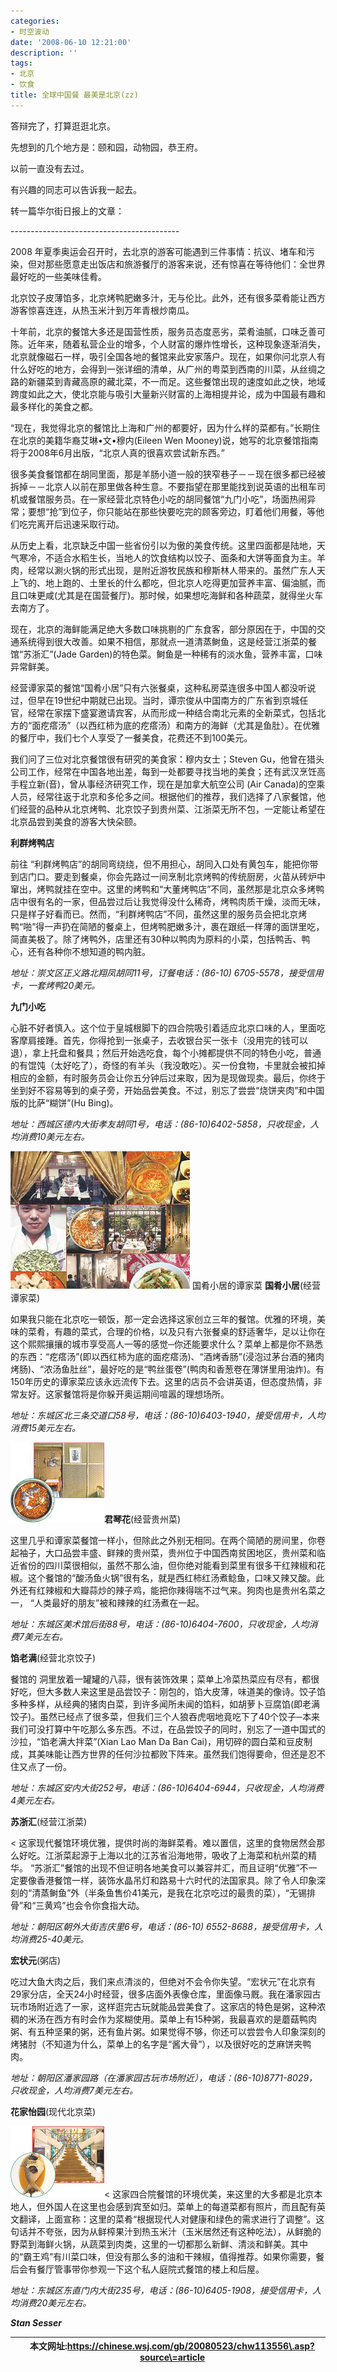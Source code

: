 ```yaml
---
categories:
- 时空波动
date: '2008-06-10 12:21:00'
description: ''
tags:
- 北京
- 饮食
title: 全球中国餐 最美是北京(zz)
---
```




答辩完了，打算逛逛北京。



先想到的几个地方是：颐和园，动物园，恭王府。



以前一直没有去过。



有兴趣的同志可以告诉我一起去。



转一篇华尔街日报上的文章：



\-\-\-\-\-\-\-\-\-\-\-\-\-\-\-\-\-\-\-\-\-\-\-\-\-\-\-\-\-\-\-\-\-\-\-\-\-\-\-\-\-\-






2008
年夏季奥运会召开时，去北京的游客可能遇到三件事情：抗议、堵车和污染，但对那些愿意走出饭店和旅游餐厅的游客来说，还有惊喜在等待他们：全世界最好吃的一些美味佳肴。  

北京饺子皮薄馅多，北京烤鸭肥嫩多汁，无与伦比。此外，还有很多菜肴能让西方游客惊喜连连，从热玉米汁到万年青根炒南瓜。  

十年前，北京的餐馆大多还是国营性质，服务员态度恶劣，菜肴油腻，口味乏善可陈。近年来，随着私营企业的增多，个人财富的爆炸性增长，这种现象逐渐消失，北京就像磁石一样，吸引全国各地的餐馆来此安家落户。现在，如果你问北京人有什么好吃的地方，会得到一张详细的清单，从广州的粤菜到西南的川菜，从丝绸之路的新疆菜到青藏高原的藏北菜，不一而足。这些餐馆出现的速度如此之快，地域跨度如此之大，使北京能与吸引大量新兴财富的上海相提并论，成为中国最有趣和最多样化的美食之都。  

“现在，我觉得北京的餐馆比上海和广州的都要好，因为什么样的菜都有。”长期住在北京的美籍华裔艾琳•文•穆内(Eileen Wen Mooney)说，她写的北京餐馆指南将于2008年6月出版，“北京人真的很喜欢尝试新东西。”  

很多美食餐馆都在胡同里面，那是羊肠小道一般的狭窄巷子－－现在很多都已经被拆掉－－北京人以前在那里做各种生意。不要指望在那里能找到说英语的出租车司机或餐馆服务员。在一家经营北京特色小吃的胡同餐馆“九门小吃”，场面热闹异常；要想“抢”到位子，你只能站在那些快要吃完的顾客旁边，盯着他们用餐，等他们吃完离开后迅速采取行动。  

从历史上看，北京缺乏中国一些省份引以为傲的美食传统。这里四面都是陆地，天气寒冷，不适合水稻生长，当地人的饮食结构以饺子、面条和大饼等面食为主。羊肉，经常以涮火锅的形式出现，是附近游牧民族和穆斯林人带来的。虽然广东人天上飞的、地上跑的、土里长的什么都吃，但北京人吃得更加营养丰富、偏油腻，而且口味更咸(尤其是在国营餐厅)。那时候，如果想吃海鲜和各种蔬菜，就得坐火车去南方了。  

现在，北京的海鲜能满足绝大多数口味挑剔的广东食客，部分原因在于，中国的交通系统得到很大改善。如果不相信，那就点一道清蒸鲥鱼，这是经营江浙菜的餐馆“苏浙汇”(Jade Garden)的特色菜。鲥鱼是一种稀有的淡水鱼，营养丰富，口味异常鲜美。  

经营谭家菜的餐馆“国肴小居”只有六张餐桌，这种私房菜连很多中国人都没听说过，但早在19世纪中期就已出现。当时，谭宗俊从中国南方的广东省到京城任官，经常在家摆下盛宴邀请宾客，从而形成一种结合南北元素的全新菜式，包括北方的“面疙瘩汤”（以西红柿为底的疙瘩汤）和南方的海鲜（尤其是鱼肚）。在优雅的餐厅中，我们七个人享受了一餐美食，花费还不到100美元。  

我们问了三位对北京餐馆很有研究的美食家：穆内女士；Steven Gu，他曾在猎头公司工作，经常在中国各地出差，每到一处都要寻找当地的美食；还有武汉烹饪高手程立新(音)，曾从事经济研究工作，现在是加拿大航空公司 (Air Canada)的空乘人员，经常往返于北京和多伦多之间。根据他们的推荐，我们选择了八家餐馆，他们经营的品种从北京烤鸭、北京饺子到贵州菜、江浙菜无所不包，一定能让希望在北京品尝到美食的游客大快朵颐。  

**利群烤鸭店**  

前往 “利群烤鸭店”的胡同弯绕绕，但不用担心，胡同入口处有黄包车，能把你带到店门口。要走到餐桌，你会先路过一间烹制北京烤鸭的传统厨房，火苗从砖炉中窜出，烤鸭就挂在空中。这里的烤鸭和“大董烤鸭店”不同，虽然那是北京众多烤鸭店中很有名的一家，但品尝过后让我觉得没什么稀奇，烤鸭肉质干燥，淡而无味，只是样子好看而已。然而，“利群烤鸭店”不同，虽然这里的服务员会把北京烤鸭“啪”得一声扔在简陋的餐桌上，但烤鸭肥嫩多汁，裹在跟纸一样薄的面饼里吃，简直美极了。除了烤鸭外，店里还有30种以鸭肉为原料的小菜，包括鸭舌、鸭心，还有各种你不想知道的鸭内脏。  

*地址：崇文区正义路北翔凤胡同11号，订餐电话：(86\-10\) 6705\-5578，接受信用卡，一套烤鸭20美元。*  

**九门小吃**  

心脏不好者慎入。这个位于皇城根脚下的四合院吸引着适应北京口味的人，里面吃客摩肩接踵。首先，你得抢到一张桌子，去收银台买一张卡（没用完的钱可以退），拿上托盘和餐具；然后开始选吃食，每个小摊都提供不同的特色小吃，普通的有馄饨（太好吃了），奇怪的有羊头（我没敢吃）。买一份食物，卡里就会被扣掉相应的金额，有时服务员会让你五分钟后过来取，因为是现做现卖。最后，你终于坐到好不容易等到的桌子旁，开始品尝美食。不过，别忘了尝尝“烧饼夹肉”和中国版的比萨“糊饼”(Hu Bing)。  

*地址：西城区德内大街孝友胡同1号，电话：(86\-10\)6402\-5858，只收现金，人均消费10美元左右。*  



![](/assets/spacetimewave/2008/06/oa-at110_chinac_20080508213149.jpg)
国肴小居的谭家菜
**国肴小居**(经营谭家菜)  

如果我只能在北京吃一顿饭，那一定会选择这家创立三年的餐馆。优雅的环境，美味的菜肴，有趣的菜式，合理的价格，以及只有六张餐桌的舒适奢华，足以让你在这个熙熙攘攘的城市享受高人一等的感觉─你还能要求什么？菜单上都是你不熟悉的东西：“疙瘩汤”(即以西红柿为底的面疙瘩汤)、“酒烤香肠”(浸泡过茅台酒的猪肉烤肠)、“浓汤鱼肚丝”，最好吃的是“鸭丝蛋卷”(鸭肉和香葱卷在薄饼里用油炸)。有150年历史的谭家菜应该永远流传下去。这里的店员不会讲英语，但态度热情，非常友好。这家餐馆将是你躲开奥运期间喧嚣的理想场所。  

*地址：东城区北三条交道口58号，电话：(86\-10\)6403\-1940，接受信用卡，人均消费15美元左右。*  

![](/assets/spacetimewave/2008/06/wk-al800a_china_20080508202035.jpg)**君琴花**(经营贵州菜)  

这里几乎和谭家菜餐馆一样小，但除此之外别无相同。在两个简陋的房间里，你卷起袖子，大口品尝丰盛、鲜辣的贵州菜，贵州位于中国西南贫困地区，贵州菜和临近省份的四川菜很相似，虽然不那么油，但你绝对能看到菜里有很多干红辣椒和花椒。这个餐馆的“酸汤鱼火锅”很有名，就是西红柿红汤煮鲶鱼，口味又辣又酸。此外还有红辣椒和大瓣蒜炒的辣子鸡，能把你辣得喘不过气来。狗肉也是贵州名菜之一， “人类最好的朋友”被和辣辣的红汤煮在一起。  

*地址：东城区美术馆后街88号，电话：(86\-10\)6404\-7600，只收现金，人均消费7美元左右。*  

**馅老满**(经营北京饺子)  

餐馆的 洞里放着一罐罐的八蒜，很有装饰效果；菜单上冷菜热菜应有尽有，都很好吃，但大多数人来这里是品尝饺子：刚包的，馅大皮薄，味道美的像诗。饺子馅多种多样，从经典的猪肉白菜，到许多闻所未闻的馅料，如胡萝卜豆腐馅(即老满饺子)。虽然已经点了很多菜，但我们三个人狼吞虎咽地竟吃下了40个饺子─本来我们可没打算中午吃那么多东西。不过，在品尝饺子的同时，别忘了一道中国式的沙拉，“馅老满大拌菜”(Xian Lao Man Da Ban Cai)，用切碎的圆白菜和豆皮制成，其美味能让西方世界的任何沙拉都败下阵来。虽然我们饱得要命，但还是忍不住又点了一份。  

*地址：东城区安内大街252号，电话：(86\-10\)6404\-6944，只收现金，人均消费4美元左右。*  

**苏浙汇**(经营江浙菜)  

\< 这家现代餐馆环境优雅，提供时尚的海鲜菜肴。难以置信，这里的食物居然会那么好吃。江浙菜起源于上海以北的江苏省沿海地带，吸收了上海菜和杭州菜的精华。 “苏浙汇”餐馆的出现不但证明各地美食可以兼容并汇，而且证明“优雅”不一定要像香港餐馆一样，装饰水晶吊灯和路易十六时代的法国家具。除了令人印象深刻的“清蒸鲥鱼”外（半条鱼售价41美元，是我在北京吃过的最贵的菜），“无锡排骨”和“三黄鸡”也会令你食指大动。  

*地址：朝阳区朝外大街吉庆里6号，电话：(86\-10\) 6552\-8688，接受信用卡，人均消费25\-40美元。*  

**宏状元**(粥店)  

吃过大鱼大肉之后，我们来点清淡的，但绝对不会令你失望。“宏状元”在北京有29家分店，全天24小时经营，很多店面外表像仓库，里面像马厩。我在潘家园古玩市场附近选了一家，这样逛完古玩就能品尝美食了。这家店的特色是粥，这种浓稠的米汤在西方有时会作为浆糊使用。菜单上有15种粥，我最喜欢的是蘑菇鸭肉粥、有五种坚果的粥，还有鱼片粥。如果觉得不够，你还可以尝尝令人印象深刻的烤猪肘（不知道为什么，菜单上的名字是“酱大骨”），以及很好吃的芝麻饼夹鸭肉。  

*地址：朝阳区潘家园路（在潘家园古玩市场附近），电话：(86\-10\)8771\-8029，只收现金，人均消费7美元左右。*  

**花家怡园**(现代北京菜)  

![](/assets/spacetimewave/2008/06/WK-AL796_chinaf_20080508202120.jpg)\< 这家四合院餐馆的环境优美，来这里的大多都是北京本地人，但外国人在这里也会感到宾至如归。菜单上的每道菜都有照片，而且配有英文翻译，上面宣称：这里的菜肴“根据现代人对健康和绿色的需求进行了调整”。这句话并不夸张，因为从鲜榨果汁到热玉米汁（玉米居然还有这种吃法），从鲜脆的野菜到海鲜火锅，从蔬菜到肉类，这里的一切都那么新鲜、清淡和鲜美。其中的“霸王鸡”有川菜口味，但没有那么多的油和干辣椒，值得推荐。如果你需要，餐后会有餐厅管事带你参观一下这个私人庭院式餐馆的楼上和后屋。  

*地址：东城区东直门内大街235号，电话：(86\-10\)6405\-1908，接受信用卡，人均消费20美元左右。*  

***Stan Sesser***






|  | 本文网址:**https://chinese.wsj.com/gb/20080523/chw113556\.asp?source\=article** |
| --- | --- |

